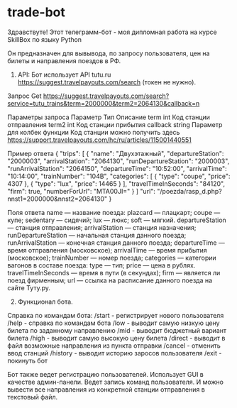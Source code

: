 # trade-bot

Здравствуте! Этот телеграмм-бот - моя дипломная работа на курсе SkillBox по языку Python

Он предназначен для вывывода, по запросу пользователя, цен на билеты и направления поездов в РФ.

1. API:
Бот использует API tutu.ru https://suggest.travelpayouts.com/search (токен не нужно).

Запрос
Get https://suggest.travelpayouts.com/search?service=tutu_trains&term=2000000&term2=2064130&callback=n

Параметры запроса
Параметр	Тип	    Описание
term	    int	    Код станции отправления
term2	    int	    Код станции прибытия
callback	string	Параметр для колбек функции
Код станции можно получить здесь https://support.travelpayouts.com/hc/ru/articles/115001440551

Пример ответа
{
  "trips": [
    {
      "name": "Двухэтажный",
      "departureStation": "2000003",
      "arrivalStation": "2064130",
      "runDepartureStation": "2000003",
      "runArrivalStation": "2064150",
      "departureTime": "10:52:00",
      "arrivalTime": "10:14:00",
      "trainNumber": "104В",
      "categories": [
        {
          "type": "coupe",
          "price": 4307
        },
        {
          "type": "lux",
          "price": 14465
        }
      ],
      "travelTimeInSeconds": "84120",
      "firm": true,
      "numberForUrl": "MTA00JI="
    }
  ]
  "url": "/poezda/rasp_d.php?nnst1=2000000&nnst2=2064130"
}

Поля ответа
name                — название поезда:
plazcard            — плацкарт;
coupe               — купе;
sedentary           — сидячий;
lux                 — люкс;
soft                — мягкий.
departureStation    — станция отправления;
arrivalStation      — станция назначения;
runDepartureStation — начальная станция данного поезда;
runArrivalStation   — конечная станция данного поезда;
departureTime       — время отправления (московское);
arrivalTime         — время прибытия (московское);
trainNumber         — номер поезда;
categories          — категории вагонов в составе поезда:
type                — тип;
price               — цена в рублях.
travelTimeInSeconds — время в пути (в секундах);
firm                — является ли поезд фирменным;
url                 — ссылка на расписание данного поезда на сайте Туту.ру.

2. Функционал бота.

Справка по командам бота:
/start      - регистрирует нового пользователя
/help       - справка по командам бота
/low        - выводит самую низкую цену билета по заданному направлению
/mid        - выводит бюджетный вариант билета
/high       - выводит самую высокую цену билета
/direct     - выводит в файл возможные направления из пункта отправки
/cancel     - отменить ввод станций
/history    - выводит историю заросов пользователя
/exit       - покинуть бот

Бот также ведет регистрацию пользователей. Использует GUI в качестве админ-панели.
Ведет запись команд пользователя. И можно вывести все направления из конкретной
станции отправления в текстовый файл.